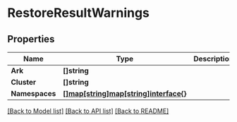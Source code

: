# RestoreResultWarnings

## Properties
Name | Type | Description | Notes
------------ | ------------- | ------------- | -------------
**Ark** | **[]string** |  | [optional] 
**Cluster** | **[]string** |  | [optional] 
**Namespaces** | [**[]map[string]map[string]interface{}**](map.md) |  | [optional] 

[[Back to Model list]](../README.md#documentation-for-models) [[Back to API list]](../README.md#documentation-for-api-endpoints) [[Back to README]](../README.md)


